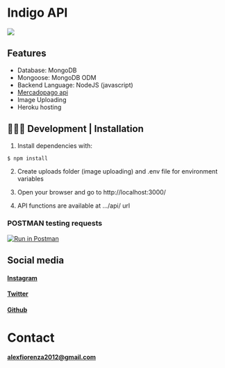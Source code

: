 # Indigo API

![](https://i.imgur.com/5BS2DHvs.png)

## Features

- Database: MongoDB
- Mongoose: MongoDB ODM
- Backend Language: NodeJS (javascript)
- [Mercadopago api](https://github.com/mercadopago/dx-nodejs)
- Image Uploading
- Heroku hosting

## 👩🏻‍💻 Development | Installation

1. Install dependencies with:

`$ npm install`

2. Create uploads folder (image uploading) and .env file for environment variables

3. Open your browser and go to http://localhost:3000/

4. API functions are available at .../api/ url

### POSTMAN testing requests

[![Run in Postman](https://run.pstmn.io/button.svg)](https://app.getpostman.com/run-collection/bcfc59d416754a129af0)

## Social media

#### [Instagram](https://www.instagram.com/fiorenza_alex/?hl=es-la)

#### [Twitter](https://twitter.com/fi0renza_alex)

#### [Github](https://github.com/alexFiorenza)

# Contact

**alexfiorenza2012@gmail.com**
